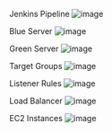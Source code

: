 



Jenkins Pipeline
![image](https://github.com/user-attachments/assets/4bb99551-bcd6-4a9d-b785-36f346ca014d)

Blue Server
![image](https://github.com/user-attachments/assets/fafe1555-dbee-49ea-a017-6f0d1cf7e352)

Green Server
![image](https://github.com/user-attachments/assets/41356bd5-2c7e-413c-afae-12a080f6c643)

Target Groups
![image](https://github.com/user-attachments/assets/3b60e37a-ef9c-4262-9144-67def8e3e6d9)

Listener Rules
![image](https://github.com/user-attachments/assets/1c1ac1ae-86af-4f4b-afb0-f0f33775b5e3)

Load Balancer
![image](https://github.com/user-attachments/assets/8fc82558-52d4-4d65-978f-92c60008fc2c)

EC2 Instances
![image](https://github.com/user-attachments/assets/d2c567e6-3f9e-43df-b9a8-68bff999c441)
